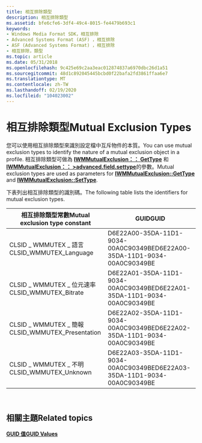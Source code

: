 ```yaml
---
title: 相互排除類型
description: 相互排除類型
ms.assetid: bfe6cfe6-3df4-49c4-8015-fe4479b693c1
keywords:
- Windows Media Format SDK，相互排除
- Advanced Systems Format (ASF) ，相互排除
- ASF (Advanced Systems Format) ，相互排除
- 相互排除，類型
ms.topic: article
ms.date: 05/31/2018
ms.openlocfilehash: 9c425e69c2aa3eac012874837a6970dbc26d1a51
ms.sourcegitcommit: 48d1c892045445bcbd0f22bafa2fd3861ffaa6e7
ms.translationtype: MT
ms.contentlocale: zh-TW
ms.lasthandoff: 02/19/2020
ms.locfileid: "104023002"
---
```

# <a name="mutual-exclusion-types"></a><span data-ttu-id="dccd9-107">相互排除類型</span><span class="sxs-lookup"><span data-stu-id="dccd9-107">Mutual Exclusion Types</span></span>

<span data-ttu-id="dccd9-108">您可以使用相互排除類型來識別設定檔中互斥物件的本質。</span><span class="sxs-lookup"><span data-stu-id="dccd9-108">You can use mutual exclusion types to identify the nature of a mutual exclusion object in a profile.</span></span> <span data-ttu-id="dccd9-109">相互排除類型可做為 [**IWMMutualExclusion：： GetType**](/previous-versions/windows/desktop/api/Wmsdkidl/nf-wmsdkidl-iwmmutualexclusion-gettype) 和 [**IWMMutualExclusion：： >advanced.field.settype**](/previous-versions/windows/desktop/api/Wmsdkidl/nf-wmsdkidl-iwmmutualexclusion-settype)的參數。</span><span class="sxs-lookup"><span data-stu-id="dccd9-109">Mutual exclusion types are used as parameters for [**IWMMutualExclusion::GetType**](/previous-versions/windows/desktop/api/Wmsdkidl/nf-wmsdkidl-iwmmutualexclusion-gettype) and [**IWMMutualExclusion::SetType**](/previous-versions/windows/desktop/api/Wmsdkidl/nf-wmsdkidl-iwmmutualexclusion-settype).</span></span>

<span data-ttu-id="dccd9-110">下表列出相互排除類型的識別碼。</span><span class="sxs-lookup"><span data-stu-id="dccd9-110">The following table lists the identifiers for mutual exclusion types.</span></span>



| <span data-ttu-id="dccd9-111">相互排除類型常數</span><span class="sxs-lookup"><span data-stu-id="dccd9-111">Mutual exclusion type constant</span></span> | <span data-ttu-id="dccd9-112">GUID</span><span class="sxs-lookup"><span data-stu-id="dccd9-112">GUID</span></span>                                 |
|--------------------------------|--------------------------------------|
| <span data-ttu-id="dccd9-113">CLSID \_ WMMUTEX \_ 語言</span><span class="sxs-lookup"><span data-stu-id="dccd9-113">CLSID\_WMMUTEX\_Language</span></span>       | <span data-ttu-id="dccd9-114">D6E22A00-35DA-11D1-9034-00A0C90349BE</span><span class="sxs-lookup"><span data-stu-id="dccd9-114">D6E22A00-35DA-11D1-9034-00A0C90349BE</span></span> |
| <span data-ttu-id="dccd9-115">CLSID \_ WMMUTEX \_ 位元速率</span><span class="sxs-lookup"><span data-stu-id="dccd9-115">CLSID\_WMMUTEX\_Bitrate</span></span>        | <span data-ttu-id="dccd9-116">D6E22A01-35DA-11D1-9034-00A0C90349BE</span><span class="sxs-lookup"><span data-stu-id="dccd9-116">D6E22A01-35DA-11D1-9034-00A0C90349BE</span></span> |
| <span data-ttu-id="dccd9-117">CLSID \_ WMMUTEX \_ 簡報</span><span class="sxs-lookup"><span data-stu-id="dccd9-117">CLSID\_WMMUTEX\_Presentation</span></span>   | <span data-ttu-id="dccd9-118">D6E22A02-35DA-11D1-9034-00A0C90349BE</span><span class="sxs-lookup"><span data-stu-id="dccd9-118">D6E22A02-35DA-11D1-9034-00A0C90349BE</span></span> |
| <span data-ttu-id="dccd9-119">CLSID \_ WMMUTEX \_ 不明</span><span class="sxs-lookup"><span data-stu-id="dccd9-119">CLSID\_WMMUTEX\_Unknown</span></span>        | <span data-ttu-id="dccd9-120">D6E22A03-35DA-11D1-9034-00A0C90349BE</span><span class="sxs-lookup"><span data-stu-id="dccd9-120">D6E22A03-35DA-11D1-9034-00A0C90349BE</span></span> |



 

## <a name="related-topics"></a><span data-ttu-id="dccd9-121">相關主題</span><span class="sxs-lookup"><span data-stu-id="dccd9-121">Related topics</span></span>

<dl> <dt>

[<span data-ttu-id="dccd9-122">**GUID 值**</span><span class="sxs-lookup"><span data-stu-id="dccd9-122">**GUID Values**</span></span>](guid-values.md)
</dt> </dl>

 

 




